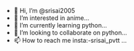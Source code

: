 - 👋 Hi, I’m @srisai2005
- 👀 I’m interested in anime...
- 🌱 I’m currently learning python...
- 💞️ I’m looking to collaborate on python...
- 📫 How to reach me insta:-srisai_pvtt ...

<!---
srisai2005/srisai2005 is a ✨ special ✨ repository because its `README.md` (this file) appears on your GitHub profile.
You can click the Preview link to take a look at your changes.
--->
